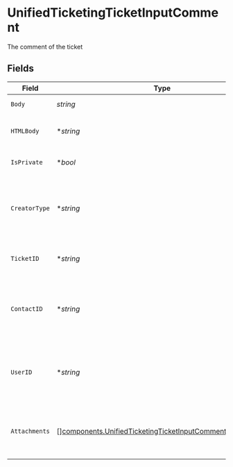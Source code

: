 # UnifiedTicketingTicketInputComment

The comment of the ticket


## Fields

| Field                                                                                                                                  | Type                                                                                                                                   | Required                                                                                                                               | Description                                                                                                                            | Example                                                                                                                                |
| -------------------------------------------------------------------------------------------------------------------------------------- | -------------------------------------------------------------------------------------------------------------------------------------- | -------------------------------------------------------------------------------------------------------------------------------------- | -------------------------------------------------------------------------------------------------------------------------------------- | -------------------------------------------------------------------------------------------------------------------------------------- |
| `Body`                                                                                                                                 | *string*                                                                                                                               | :heavy_check_mark:                                                                                                                     | The body of the comment                                                                                                                | Assigned to Eric !                                                                                                                     |
| `HTMLBody`                                                                                                                             | **string*                                                                                                                              | :heavy_minus_sign:                                                                                                                     | The html body of the comment                                                                                                           | <p>Assigned to Eric !</p>                                                                                                              |
| `IsPrivate`                                                                                                                            | **bool*                                                                                                                                | :heavy_minus_sign:                                                                                                                     | The public status of the comment                                                                                                       | false                                                                                                                                  |
| `CreatorType`                                                                                                                          | **string*                                                                                                                              | :heavy_minus_sign:                                                                                                                     | The creator type of the comment. Authorized values are either USER or CONTACT                                                          | USER                                                                                                                                   |
| `TicketID`                                                                                                                             | **string*                                                                                                                              | :heavy_minus_sign:                                                                                                                     | The UUID of the ticket the comment is tied to                                                                                          | 801f9ede-c698-4e66-a7fc-48d19eebaa4f                                                                                                   |
| `ContactID`                                                                                                                            | **string*                                                                                                                              | :heavy_minus_sign:                                                                                                                     | The UUID of the contact which the comment belongs to (if no user_id specified)                                                         | 801f9ede-c698-4e66-a7fc-48d19eebaa4f                                                                                                   |
| `UserID`                                                                                                                               | **string*                                                                                                                              | :heavy_minus_sign:                                                                                                                     | The UUID of the user which the comment belongs to (if no contact_id specified)                                                         | 801f9ede-c698-4e66-a7fc-48d19eebaa4f                                                                                                   |
| `Attachments`                                                                                                                          | [][components.UnifiedTicketingTicketInputCommentAttachments](../../models/components/unifiedticketingticketinputcommentattachments.md) | :heavy_minus_sign:                                                                                                                     | The attachements UUIDs tied to the comment                                                                                             | [<br/>"801f9ede-c698-4e66-a7fc-48d19eebaa4f"<br/>]                                                                                     |